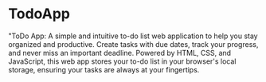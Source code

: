 # TodoApp
"ToDo App: A simple and intuitive to-do list web application to help you stay organized and productive. Create tasks with due dates, track your progress, and never miss an important deadline. Powered by HTML, CSS, and JavaScript, this web app stores your to-do list in your browser's local storage, ensuring your tasks are always at your fingertips. 
